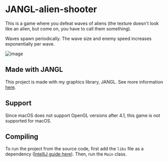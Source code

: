 # JANGL-alien-shooter

This is a game where you defeat waves of aliens (the texture doesn't look like an alien, but come on, you have to call them something).

Waves spawn periodically. The wave size and enemy speed increases exponentially per wave.

![image](https://github.com/AlexanderJCS/JANGL-alien-shooter/assets/98898166/40504161-c7cf-49af-860a-72d5b23ed926)

## Made with JANGL

This project is made with my graphics library, JANGL. See more information [here](https://github.com/AlexanderJCS/JANGL).

## Support

Since macOS does not support OpenGL versions after 4.1, this game is not supported for macOS.

## Compiling

To run the project from the source code, first add the `libs` file as a dependency ([IntelliJ guide here](https://www.jetbrains.com/help/idea/library.html)). Then, run the `Main` class.
